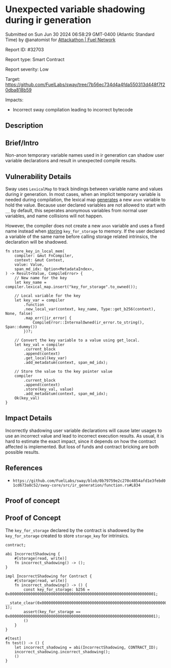 
# Unexpected variable shadowing during ir generation

Submitted on Sun Jun 30 2024 06:58:29 GMT-0400 (Atlantic Standard Time) by @anatomist for [Attackathon | Fuel Network](https://immunefi.com/bounty/fuel-network-attackathon/)

Report ID: #32703

Report type: Smart Contract

Report severity: Low

Target: https://github.com/FuelLabs/sway/tree/7b56ec734d4a4fda550313d448f7f20dba818b59

Impacts:
- Incorrect sway compilation leading to incorrect bytecode

## Description
## Brief/Intro

Non-anon temporary variable names used in ir generation can shadow user variable declarations and result in unexpected compile results.

## Vulnerability Details

Sway uses `LexicalMap` to track bindings between variable name and values during ir generation. In most cases, when an implicit temporary variable is needed during compilation, the lexical map [generates](https://github.com/FuelLabs/sway/blob/fc2a90b78eb72d97e19100c93ca80c9a2892563c/sway-core/src/ir_generation/lexical_map.rs#L75) a new `anon` variable to hold the value. Because user declared variables are not allowed to start with `__` by default, this seperates anonymous variables from normal user variables, and name collisions will not happen.

However, the compiler does not create a new `anon` variable and uses a fixed name instead when [storing](https://github.com/FuelLabs/sway/blob/0b79759e2c270c4854afd1e3febd01cd673a8c52/sway-core/src/ir_generation/function.rs#L834) `key_for_storage` to memory. If the user declared a variable of the same name before calling storage related intrinsics, the declaration will be shadowed.

```
fn store_key_in_local_mem(
    compiler: &mut FnCompiler,
    context: &mut Context,
    value: Value,
    span_md_idx: Option<MetadataIndex>,
) -> Result<Value, CompileError> {
    // New name for the key
    let key_name = compiler.lexical_map.insert("key_for_storage".to_owned());

    // Local variable for the key
    let key_var = compiler
        .function
        .new_local_var(context, key_name, Type::get_b256(context), None, false)
        .map_err(|ir_error| {
            CompileError::InternalOwned(ir_error.to_string(), Span::dummy())
        })?;

    // Convert the key variable to a value using get_local.
    let key_val = compiler
        .current_block
        .append(context)
        .get_local(key_var)
        .add_metadatum(context, span_md_idx);

    // Store the value to the key pointer value
    compiler
        .current_block
        .append(context)
        .store(key_val, value)
        .add_metadatum(context, span_md_idx);
    Ok(key_val)
}
```

## Impact Details

Incorrectly shadowing user variable declarations will cause later usages to use an incorrect value and lead to incorrect execution results. As usual, it is hard to estimate the exact impact, since it depends on how the contract affected is implemented. But loss of funds and contract bricking are both possible results.

## References

- `https://github.com/FuelLabs/sway/blob/0b79759e2c270c4854afd1e3febd01cd673a8c52/sway-core/src/ir_generation/function.rs#L834`
        
## Proof of concept
## Proof of Concept

The `key_for_storage` declared by the contract is shadowed by the `key_for_storage` created to store `storage_key` for intrinsics.

```
contract;

abi IncorrectShadowing {
    #[storage(read, write)]
    fn incorrect_shadowing() -> ();
}

impl IncorrectShadowing for Contract {
    #[storage(read, write)]
    fn incorrect_shadowing() -> () {
        const key_for_storage: b256 = 0x0000000000000000000000000000000000000000000000000000000000000001;
        __state_clear(0x0000000000000000000000000000000000000000000000000000000000000000, 1);
        assert(key_for_storage == 0x0000000000000000000000000000000000000000000000000000000000000001);
        ()
    }
}

#[test]
fn test() -> () {
    let incorrect_shadowing = abi(IncorrectShadowing, CONTRACT_ID);
    incorrect_shadowing.incorrect_shadowing();
    ()
}
```